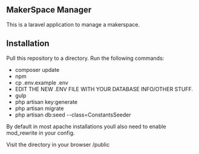 ## MakerSpace Manager

This is a laravel application to manage a makerspace.

## Installation 

Pull this repository to a directory.
Run the following commands:

* composer update
* npm 
* cp .env.example .env
* EDIT THE NEW .ENV FILE WITH YOUR DATABASE INFO/OTHER STUFF. 
* gulp
* php artisan key:generate
* php artisan migrate
* php artisan db:seed --class=ConstantsSeeder

By default in most apache installations youll also need to enable mod_rewrite in your config.

Visit the directory in your browser /public